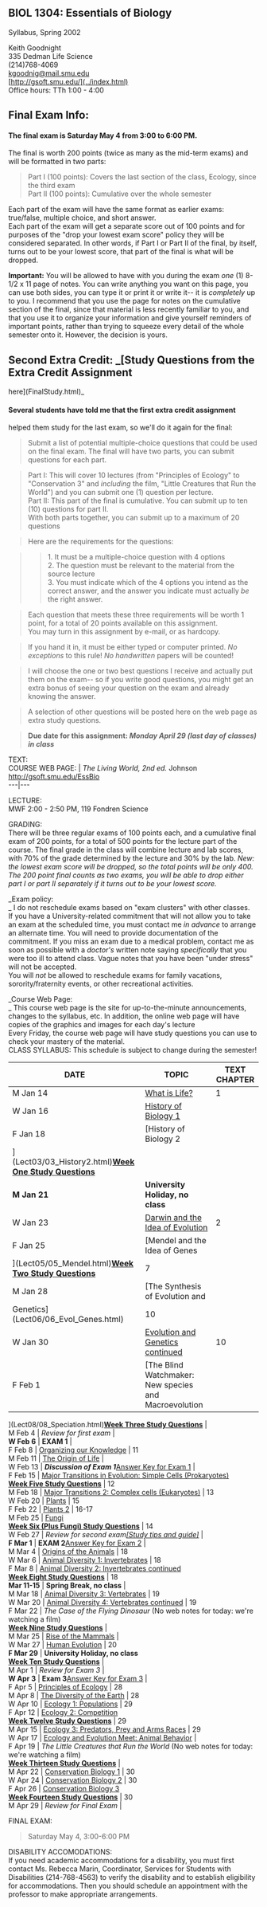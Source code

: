 ## BIOL 1304: Essentials of Biology  
Syllabus, Spring 2002

Keith Goodnight  
335 Dedman Life Science  
(214)768-4069  
[kgoodnig@mail.smu.edu](mailto:kgoodnig@mail.smu.edu)  
[http://gsoft.smu.edu/](../index.html)  
Office hours: TTh 1:00 - 4:00

## Final Exam Info:

#### The final exam is Saturday May 4 from 3:00 to 6:00 PM.

The final is worth 200 points (twice as many as the mid-term exams) and will
be formatted in two parts:

> Part I (100 points): Covers the last section of the class, Ecology, since
the third exam  
>  Part II (100 points): Cumulative over the whole semester

Each part of the exam will have the same format as earlier exams: true/false,
multiple choice, and short answer.  
Each part of the exam will get a separate score out of 100 points and for
purposes of the "drop your lowest exam score" policy they will be considered
separated. In other words, if Part I or Part II of the final, by itself, turns
out to be your lowest score, that part of the final is what will be dropped.

**Important:** You will be allowed to have with you during the exam _one_ (1)
8-1/2 x 11 page of notes. You can write anything you want on this page, you
can use both sides, you can type it or print it or write it-- it is
_completely_ up to you. I recommend that you use the page for notes on the
cumulative section of the final, since that material is less recently familiar
to you, and that you use it to organize your information and give yourself
reminders of important points, rather than trying to squeeze every detail of
the whole semester onto it. However, the decision is yours.

##  Second Extra Credit: _[Study Questions from the Extra Credit Assignment
here](FinalStudy.html)_

#### Several students have told me that the first extra credit assignment
helped them study for the last exam, so we'll do it again for the final:

> Submit a list of potential multiple-choice questions that could be used on
the final exam. The final will have two parts, you can submit questions for
each part.

>

> Part I: This will cover 10 lectures (from "Principles of Ecology" to
"Conservation 3" and _including_ the film,  "Little Creatures that Run the
World") and you can submit one (1) question per lecture.  
>  Part II: This part of the final is cumulative. You can submit up to ten
(10) questions for part II.  
>  With both parts together, you can submit up to a maximum of 20 questions

>

> Here are the requirements for the questions:

>

>> 1\. It must be a multiple-choice question with 4 options  
>  2\. The question must be relevant to the material from the source lecture  
>  3\. You must indicate which of the 4 options you intend as the correct
answer, and the answer you indicate must actually _be_ the right answer.

>

> Each question that meets these three requirements will be worth 1 point, for
a total of 20 points available on this assignment.  
>  You may turn in this assignment by e-mail, or as hardcopy.

>

> If you hand it in, it must be either typed or computer printed. _No
exceptions_ to this rule! _No handwritten_ papers will be counted!

>

> I will choose the one or two best questions I receive and actually put them
on the exam-- so if you write good questions, you might get an extra bonus of
seeing your question on the exam and already knowing the answer.

>

> A selection of other questions will be posted here on the web page as extra
study questions.

>

> **Due date for this assignment: _Monday April 29 (last day of classes) in
class_**

TEXT:  
COURSE WEB PAGE: | _The Living World, 2nd ed._ Johnson  
http://gsoft.smu.edu/EssBio  
---|---  
  
LECTURE:  
MWF 2:00 - 2:50 PM, 119 Fondren Science

GRADING:  
There will be three regular exams of 100 points each, and a cumulative final
exam of 200 points, for a total of 500 points for the lecture part of the
course. The final grade in the class will combine lecture and lab scores, with
70% of the grade determined by the lecture and 30% by the lab. _New: the
lowest exam score will be dropped, so the total points will be only 400. The
200 point final counts as two exams, you will be able to drop either part I or
part II separately if it turns out to be your lowest score._

_Exam policy:  
_ I do not reschedule exams based on "exam clusters" with other classes.  
If you have a University-related commitment that will not allow you to take an
exam at the scheduled time, you must contact me _in advance_ to arrange an
alternate time. You will need to provide documentation of the commitment. If
you miss an exam due to a medical problem, contact me as soon as possible with
a _doctor's_ written note saying _specifically_ that you were too ill to
attend class. Vague notes that you have been  "under stress" will not be
accepted.  
You will _not_ be allowed to reschedule exams for family vacations,
sorority/fraternity events, or other recreational activities.

_Course Web Page:  
_ This course web page is the site for up-to-the-minute announcements, changes
to the syllabus, etc. In addition, the online web page will have copies of the
graphics and images for each day's lecture  
Every Friday, the course web page will have study questions you can use to
check your mastery of the material.  
CLASS SYLLABUS: This schedule is subject to change during the semester!

DATE | TOPIC | TEXT CHAPTER  
---|---|---  
M Jan 14 | [What is Life?](01_Introduction.html) | 1  
W Jan 16 | [History of Biology 1](Lect02/02_History_1.html) |  
F Jan 18 | [History of Biology 2  
](Lect03/03_History2.html)**[Week One Study Questions](StudyQ/WkOne.html)** |  
**M Jan 21** | **University Holiday, no class** |  
W Jan 23 | [Darwin and the Idea of Evolution](Lect04/04_Darwin.html) | 2  
F Jan 25 | [Mendel and the Idea of Genes  
](Lect05/05_Mendel.html)**[Week Two Study Questions](StudyQ/WkTwo.html)** |  7  
M Jan 28 | [The Synthesis of Evolution and
Genetics](Lect06/06_Evol_Genes.html) | 10  
W Jan 30 | [Evolution and Genetics continued](Lect07/07_Selection.html) | 10  
F Feb 1 | [The Blind Watchmaker: New species and Macroevolution  
](Lect08/08_Speciation.html)**[Week Three Study
Questions](StudyQ/WkThree.html)** |  
M Feb 4 | _Review for first exam_ |  
**W Feb 6** | **EXAM 1** |  
F Feb 8 | [Organizing our Knowledge](Lect09/09_Phylogeny.html) | 11  
M Feb 11 | [The Origin of Life](10_Origin.html) |  
W Feb 13 | **_Discussion of Exam 1_**[Answer Key for Exam 1](11_Exam_1.html) |  
F Feb 15 | [Major Transitions in Evolution: Simple Cells (Prokaryotes)  
](Lect12/12_Early_Cell.html)**[Week Five Study Questions](StudyQ/Wk5.html)** |
12  
M Feb 18 | [Major Transitions 2: Complex cells
(Eukaryotes)](Lect13/13_Protists.html) | 13  
W Feb 20 | [Plants](Lect14/14_Plants.html) | 15  
F Feb 22 | [Plants 2](Lect15/15_Plants_2.html) | 16-17  
M Feb 25 | [Fungi  
](Lect16/16_Fungi.html)**[Week Six (Plus Fungi) Study
Questions](StudyQ/Wk6.html)** |  14  
W Feb 27 | _Review for second exam[[Study tips and
guide]](17_Exam2_Guide.html)_ |  
**F Mar 1** | **EXAM 2**[Answer Key for Exam 2](Exam_2.html) |  
M Mar 4 | [Origins of the Animals](Lect18/18_Animals.html) | 18  
W Mar 6 | [Animal Diversity 1: Invertebrates](Lect19/19_Inverts_1.html) | 18  
F Mar 8 | [Animal Diversity 2: Invertebrates continued  
](Lect20/20_Inverts2.html)**[Week Eight Study Questions](StudyQ/Wk8.html)** |
18  
**Mar 11-15** | **Spring Break, no class** |  
M Mar 18 | [Animal Diversity 3: Vertebrates](Lect21/21_Vertebrates1.html) | 19  
W Mar 20 | [Animal Diversity 4: Vertebrates continued](Lect22/22_Verts2.html)
| 19  
F Mar 22 | _The Case of the Flying Dinosaur_ (No web notes for today: we're
watching a film)  
**[Week Nine Study Questions](StudyQ/Wk9.html)** |  
M Mar 25 | [Rise of the Mammals](Lect23/23_Mammals.html) |  
W Mar 27 | [Human Evolution](Lect24/24_Hominid.html) | 20  
**F Mar 29** | **University Holiday, no class  
[Week Ten Study Questions](StudyQ/Wk10.html)** |  
M Apr 1 | _Review for Exam 3_ |  
**W Apr 3** | **Exam 3**[Answer Key for Exam 3](Exam_3.html) |  
F Apr 5 | [Principles of Ecology](Lect25/25_Ecology.html) | 28  
M Apr 8 | [The Diversity of the Earth](Lect26/26_Biomes.html) | 28  
W Apr 10 | [Ecology 1: Populations](Lect27/27_Population.html) | 29  
F Apr 12 | [Ecology 2: Competition  
](Lect28/28_Competition.html)**[Week Twelve Study
Questions](StudyQ/Wk12.html)** |  29  
M Apr 15 | [Ecology 3: Predators, Prey and Arms
Races](Lect29/29_Predator.html) | 29  
W Apr 17 | [Ecology and Evolution Meet: Animal Behavior](30_Behavior.html) |  
F Apr 19 | _The Little Creatures that Run the World_ (No web notes for today:
we're watching a film)  
**[Week Thirteen Study Questions](StudyQ/Wk13.html)** |  
M Apr 22 | [Conservation Biology 1](Lect32/32_Conservation.html) | 30  
W Apr 24 | [Conservation Biology 2](Lect33/33_Conserve_2.html) | 30  
F Apr 26 | [Conservation Biology 3  
](Lect34/34_GlobalWarming.html)**[Week Fourteen Study
Questions](StudyQ/Wk14.html)** |  30  
M Apr 29 | _Review for Final Exam_ |  
  
FINAL EXAM:

> Saturday May 4, 3:00-6:00 PM



DISABILITY ACCOMODATIONS:  
If you need academic accommodations for a disability, you must first contact
Ms. Rebecca Marin, Coordinator, Services for Students with Disabilities
(214-768-4563) to verify the disability and to establish eligibility for
accommodations. Then you should schedule an appointment with the professor to
make appropriate arrangements.

